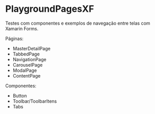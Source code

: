 # PlaygroundPagesXF

Testes com componentes e exemplos de navegação entre telas com Xamarin Forms.

Páginas:
- MasterDetailPage
- TabbedPage
- NavigationPage
- CarouselPage
- ModalPage
- ContentPage

Componentes:
- Button
- Toolbar/ToolbarItens
- Tabs
